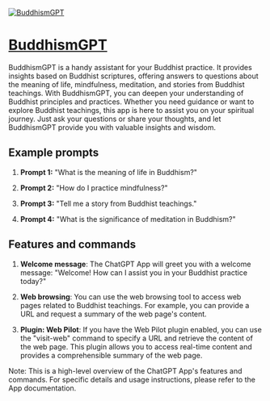 [![BuddhismGPT](https://files.oaiusercontent.com/file-oL9gIUhGalz4wJz1jcjwVfHn?se=2123-10-18T06%3A46%3A08Z&sp=r&sv=2021-08-06&sr=b&rscc=max-age%3D31536000%2C%20immutable&rscd=attachment%3B%20filename%3D6b25a10e-0850-4047-a3f7-703eb206c7bc.png&sig=UAYSCvDx3MVwU%2ByY%2BNPvUJ3CBeFCNTBsnfx/gxV6VOo%3D)](https://chat.openai.com/g/g-T1zTWjIS7-buddhismgpt)

# [BuddhismGPT](https://chat.openai.com/g/g-T1zTWjIS7-buddhismgpt)

BuddhismGPT is a handy assistant for your Buddhist practice. It provides insights based on Buddhist scriptures, offering answers to questions about the meaning of life, mindfulness, meditation, and stories from Buddhist teachings. With BuddhismGPT, you can deepen your understanding of Buddhist principles and practices. Whether you need guidance or want to explore Buddhist teachings, this app is here to assist you on your spiritual journey. Just ask your questions or share your thoughts, and let BuddhismGPT provide you with valuable insights and wisdom.

## Example prompts

1. **Prompt 1:** "What is the meaning of life in Buddhism?"

2. **Prompt 2:** "How do I practice mindfulness?"

3. **Prompt 3:** "Tell me a story from Buddhist teachings."

4. **Prompt 4:** "What is the significance of meditation in Buddhism?"

## Features and commands

1. **Welcome message**: The ChatGPT App will greet you with a welcome message: "Welcome! How can I assist you in your Buddhist practice today?"

2. **Web browsing**: You can use the web browsing tool to access web pages related to Buddhist teachings. For example, you can provide a URL and request a summary of the web page's content.

3. **Plugin: Web Pilot**: If you have the Web Pilot plugin enabled, you can use the "visit-web" command to specify a URL and retrieve the content of the web page. This plugin allows you to access real-time content and provides a comprehensible summary of the web page.

Note: This is a high-level overview of the ChatGPT App's features and commands. For specific details and usage instructions, please refer to the App documentation.